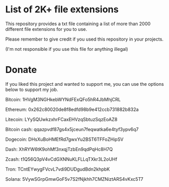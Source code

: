 # List of 2K+ file extensions
This repository provides a txt file containing a list of more than 2000 different file extensions for you to use.

Please remember to give credit if you used this repository in your projects.

(I'm not responsible if you use this file for anything illegal)

# Donate
If you liked this project and wanted to support me, you can use the options below to support my job.

Bitcoin: 1HVgM3NGHkebWYNdFExQFo5hR4JbMhjCRL

Ethereum: 0x262c80020de8f8edfd98b9e412ccb731882b832a

Litecoin: LYySQUwkzxhrFCaxEHVzqSbtuzSqzEoAZ8

Bitcoin cash: qqazpvdf87gs4x5jceun7feqwatka6e4tyf3ypv6q7

Dogecoin: DHsXuBoHMEfRd7gwxYu2BST6TFFoZHipSV

Dash: XhRYW6tK9ohMf3nxqjTzbEn9qdPqHc8H7Q

Zcash: t1Q56Q3pV4vCdGXNNuKLFLLqTXkr3L2oUHf

Tron: TCntEYwygFVcvL7vdi9DUDgudBdn2khpbK

Solana: 5VywSGrpGmwGoF5v7S2fNjkhh7CMZNiztARS4vKxc5T7

